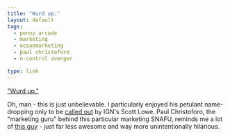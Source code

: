 ```yaml
---
title: "Wurd up."
layout: default
tags:
  - penny arcade
  - marketing
  - oceanmarketing
  - paul christoforo
  - n-control avenger

type: link
---
```


["Wurd up."](http://penny-arcade.com/resources/just-wow1.html)

Oh, man - this is just unbelievable. I particularly enjoyed his petulant name-dropping only to be [called out](https://twitter.com/#!/ScottLowe/status/151594656700973056) by IGN's Scott Lowe. Paul Christoforo, the "marketing guru" behind this particular marketing SNAFU, reminds me a lot of [this guy](http://teamfortress.com/classes.php?class=scout#movie) - just far less awesome and way more unintentionally hilarious.